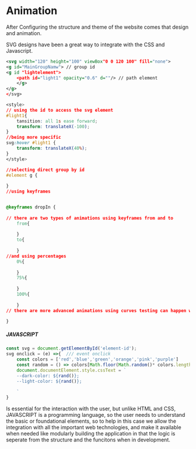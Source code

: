 # Animation
After Configuring the structure and theme of the website comes that design and animation. 

SVG designs have been a great way to integrate with the CSS and Javascript. 



```svg
<svg width="120" height="100" viewBox"0 0 120 100" fill="none">
<g id="MainGroupNamw"> // group id
<g id "lightelement">
    <path id="light1" opacity="0.6" d=""/> // path element   
    </g>
</g>
</svg>
```

```css
<style>
// using the id to access the svg element
#light1{ 
    tansition: all 1s ease forward;
    transform: translateX(-100);
}
//being more specific
svg:hover #light1 { 
    transform: translateX(40%);
}
</style>

```

```css
//selecting direct group by id
#element g {
    
}
//using keyframes


@keyframes dropIn {
    
// there are two types of animations using keyframes from and to
    from{
        
    }
    to{
        
    }
//and using percentages
    0%{
        
    }
    75%{
        
    }
    100%{
        
    }
// there are more advanced animations using curves testing can happen within the chrome or firefox browser.

}
```



##### JAVASCRIPT

```js
const svg = document.getElementById('element-id');
svg onclick = (e) =>{  /// event onclick
    const colors = ['red','blue','green','orange','pink','purple']
    const random = () => colors[Math.floor(Math.random()* colors.length)]
    document.documentElement.style.cssText = `
    --dark-color: ${rand()};
    --light-color: ${rand()};
    
    `
}

```

Is essential for the interaction with the user, but unlike HTML and CSS, JAVASCRIPT is a programming language, so the user needs to understand the basic or foundational elements, so to help in this case we allow the integration with all the important web technologies, and make it available when needed like modularly building the application in that the logic is seperate from the structure and the funcitons when in development.
